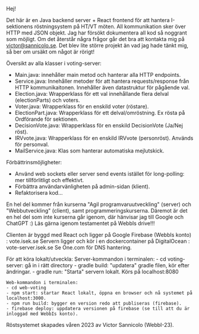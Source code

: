 Hej! 

Det här är en Java backend server + React frontend för att hantera I-sektionens röstningsystem på HT/VT möten. 
All kommunikation sker över HTTP med JSON objekt. Jag har försökt dokumentera all kod så noggrant som möjligt. 
Om det återstår några frågor går det bra att kontakta mig på victor@sannicolo.se. Det blev lite större projekt än
vad jag hade tänkt mig, så ber om ursäkt om något är rörigt! 

Översikt av alla klasser i voting-server: 
- Main.java: innehåller main metod och hanterar alla HTTP endpoints. 
- Service.java: Innehåller metoder för att hantera requests/response från HTTP kommunikaitonen. Innehåller även datastruktur för pågående val. 
- Election.java: Wrapperklass för ett val innehållande flera delval (electionParts) och voters. 
- Voter.java: Wrapperklass för en enskild voter (röstare). 
- ElectionPart.java: Wrapperklass för ett delval/omröstning. Ex rösta på Ordförande för sektionen. 
- DecisionVote.java: Wrapperklass för en enskild DecisionVote (Ja/Nej röst).
- IRVvote.java: Wrapperklass för en enskild IRVvote (personröst). Används för personval.
- MailService.java: Klas som hanterar automatiska mejlutskick. 

Förbättrinsmöjligheter:
- Använd web sockets eller server send events istället för long-polling: mer tillförlitligt och effektivt. 
- Förbättra användarvänligheten på admin-sidan (klient). 
- Refaktorisera kod... 

En hel del kommer från kurserna "Agil programvaruutveckling" (server) och "Webbutveckling" (client), samt programmeringskurserna. Däremot är det en hel del som inte kurserna går igenom, där hänvisar jag till Google och ChatGPT :) 
Läs gärna igenom testamentet på WebbIs drive!!! 

Clienten är byggd med React och ligger på Google Firebase (WebbIs konto) : vote.isek.se 
Servern ligger och kör i en dockercontainer på DigitalOcean : vote-server.isek.se 
Se One.com för DNS hantering. 

För att köra lokalt/utveckla: 
    Server-kommandon i terminalen: 
    - cd voting-server: gå in i rätt directory 
    - gradle build: "updatera" gradle filen, kör efter ändringar. 
    - gradle run: "Starta" servern lokalt. Körs på localhost:8080

    Web-kommandon i terminalen: 
    - cd web-voting
    - npm start: startar React lokalt, öppna en browser och nå systemet på localhost:3000. 
    - npm run build: bygger en version redo att publiseras (firebase). 
    - firebase deploy: uppdatera versionen på firebase (se till att du är inloggad med WebbIs konto). 




Röstsystemet skapades våren 2023 av Victor Sannicolo (WebbI-23). 
